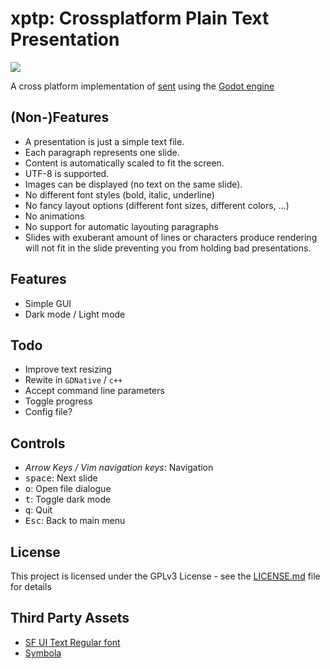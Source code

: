 # xptp: Crossplatform Plain Text Presentation

<img src="https://img.shields.io/badge/ver-0.1.1--alpha-blue.svg"></img>

A cross platform implementation of [sent](https://tools.suckless.org/sent/)
using the [Godot engine](https://godotengine.org/)

## (Non-)Features

* A presentation is just a simple text file.
* Each paragraph represents one slide.
* Content is automatically scaled to fit the screen.
* UTF-8 is supported.
* Images can be displayed (no text on the same slide).
* No different font styles (bold, italic, underline)
* No fancy layout options (different font sizes, different colors, …)
* No animations
* No support for automatic layouting paragraphs
* Slides with exuberant amount of lines or characters produce rendering
will not fit in the slide preventing you from holding bad presentations.

## Features
* Simple GUI
* Dark mode / Light mode

## Todo
* Improve text resizing
* Rewite in `GDNative` / `c++`
* Accept command line parameters
* Toggle progress
* Config file?

## Controls

* _Arrow Keys / Vim navigation keys_: Navigation
* <kbd>space</kbd>: Next slide
* <kbd>o</kbd>: Open file dialogue
* <kbd>t</kbd>: Toggle dark mode
* <kbd>q</kbd>: Quit
* <kbd>Esc</kbd>: Back to main menu

## License

This project is licensed under the GPLv3 License - see the [LICENSE.md](LICENSE.md) file for details

## Third Party Assets
* [SF UI Text Regular font](https://fontlibrary.org/en/font/sf-ui-text-regular-)
* [Symbola](https://fonts2u.com/symbola.font)
